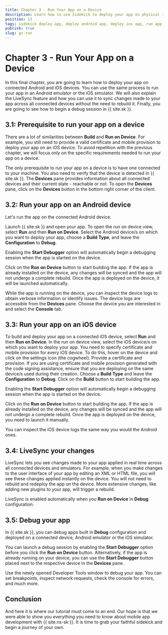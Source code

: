 ```yaml
---
title: Chapter 3 - Run Your App on a Device
description: Learn how to use Sidekick to deploy your app on physical iOS or Android devices, LiveSync changes across those devices and use the built-in debugger.
position: 13
tags: sidekick deploy app, deploy android app, deploy ios app, run app on device, sidekick debug app
publish: true
slug: gs-run
---
```


# Chapter 3 - Run Your App on a Device

In this final chapter, you are going to learn how to deploy your app on connected Android and iOS devices. You can use the same process to run your app in an Android emulator or the iOS simulator. We will also explain the LiveSync feature and how you can use it to sync changes made to your app across all connected devices without the need to rebuild it. Finally, you are going to see how to begin a debug session in {{ site.sk }}.

## 3.1: Prerequisite to run your app on a device

There are a lot of similarities between **Build** and **Run on Device**. For example, you still need to provide a valid certificate and mobile provision to deploy your app on an iOS device. To avoid repetition with the previous chapter, we will focus only on the specific requirements needed to run your app on a device.

The only prerequisite to run your app on a device is to have one connected to your machine. You also need to verify that the device is detected in {{ site.sk }}. The **Devices** pane provides information about all connected devices and their current state - reachable or not. To open the **Devices** pane, click on the **Devices** button in the bottom right corner of the client.

## 3.2: Run your app on an Android device

Let's run the app on the connected Android device.

Launch {{ site.sk }} and open your app. To open the run on device view, select **Run** and then **Run on Device**. Select the Android device/s on which you want to deploy your app, choose a **Build Type**, and leave the **Configuration** to **Debug**.

Enabling the **Start Debugger** option will automatically begin a debugging session when the app is started on the device.

Click on the **Run on Device** button to start building the app. If the app is already installed on the device, any changes will be synced and the app will not undergo a complete rebuild. Once the app is deployed on the device, it will be launched automatically.

While the app is running on the device, you can inspect the device logs to obtain verbose information or identify issues. The device logs are accessible from the **Devices** pane. Choose the device you are interested in and select the **Console** tab.

## 3.3: Run your app on an iOS device

To build and deploy your app on a connected iOS device, select **Run** and then **Run on Device**. In the run on device view, select the iOS device/s on which you want to deploy your app. You need to specify certificate and mobile provision for every iOS device. To do this, hover on the device and click on the settings icon (the cogwheel). Provide a certificate and provision. If you are using certificate and mobile provision generated with the code signing assistance, ensure that you are deploying on the same device/s used during their creation. Choose a **Build Type** and leave the **Configuration** to **Debug**. Click on the **Build** button to start building the app.

Enabling the **Start Debugger** option will automatically begin a debugging session when the app is started on the device.

Click on the **Run on Device** button to start building the app. If the app is already installed on the device, any changes will be synced and the app will not undergo a complete rebuild. Once the app is deployed on the device, you need to launch it manually.

You can inspect the iOS device logs the same way you would the Android ones.

## 3.4: LiveSync your changes

LiveSync lets you see changes made to your app applied in real time across all connected devices and emulators. For example, when you make changes to the user interface of your app by editing an XML or HTML file, you will see these changes applied instantly on the device. You will not need to rebuild and redeploy the app on the device. More extensive changes, like adding new plugins to your app, will trigger a rebuild.

LiveSync is enabled automatically when you **Run on Device** in **Debug** configuration.

## 3.5: Debug your app

In {{ site.sk }}, you can debug apps built in **Debug** configuration and deployed on a connected device, Android emulator or the iOS simulator.

You can launch a debug session by enabling the **Start Debugger**  option before you click the **Run on Device** button. Alternatively, if the app is already running on your device, you can use the **Start Debugger** button placed next to the respective device in the **Devices** pane.

Use the newly opened Developer Tools window to debug your app. You can set breakpoints, inspect network requests, check the console for errors, and much more.

## Conclusion

And here it is where our tutorial must come to an end. Our hope is that we were able to show you everything you need to know about mobile app development with {{ site.ns-sk }}. It is time to grab your faithful sidekick and begin a journey of your own.
